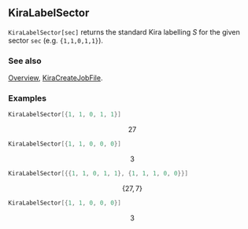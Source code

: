 ```mathematica
 
```

## KiraLabelSector

`KiraLabelSector[sec]` returns the standard Kira labelling $S$ for the given sector `sec` (e.g. `{1,1,0,1,1}`).

### See also

[Overview](Extra/FeynHelpers.md), [KiraCreateJobFile](KiraCreateJobFile.md).

### Examples

```mathematica
KiraLabelSector[{1, 1, 0, 1, 1}]
```

$$27$$

```mathematica
KiraLabelSector[{1, 1, 0, 0, 0}]
```

$$3$$

```mathematica
KiraLabelSector[{{1, 1, 0, 1, 1}, {1, 1, 1, 0, 0}}]
```

$$\{27,7\}$$

```mathematica
KiraLabelSector[{1, 1, 0, 0, 0}]
```

$$3$$